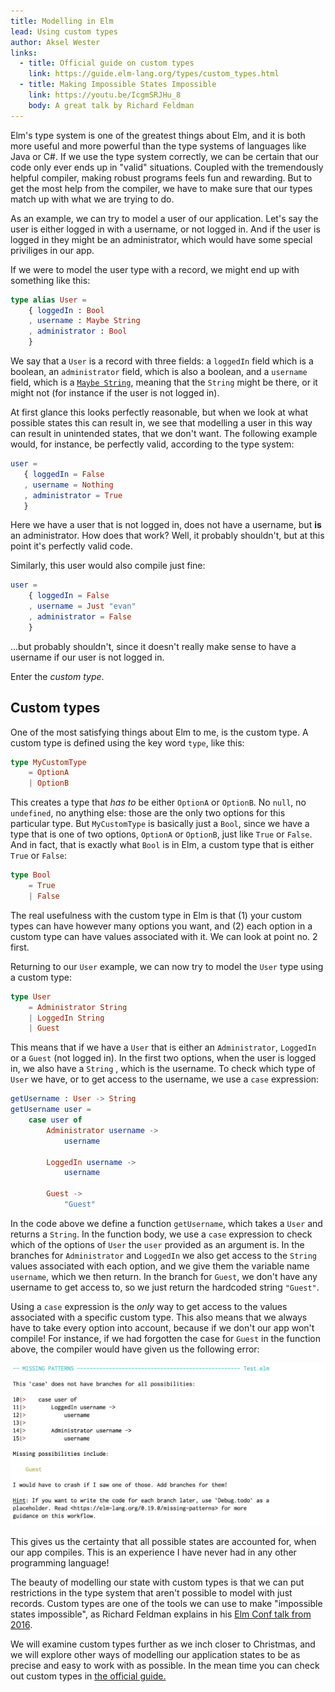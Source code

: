 ```yaml
---
title: Modelling in Elm
lead: Using custom types
author: Aksel Wester
links:
  - title: Official guide on custom types
    link: https://guide.elm-lang.org/types/custom_types.html
  - title: Making Impossible States Impossible
    link: https://youtu.be/IcgmSRJHu_8
    body: A great talk by Richard Feldman
---
```


Elm's type system is one of the greatest things about Elm, and it is both more useful and more powerful than the type systems of languages like Java or C#.
If we use the type system correctly, we can be certain that our code only ever ends up in "valid" situations.
Coupled with the tremendously helpful compiler, making robust programs feels fun and rewarding.
But to get the most help from the compiler, we have to make sure that our types
match up with what we are trying to do.

As an example, we can try to model a user of our application.
Let's say the user is either logged in with a username,
or not logged in.
And if the user is logged in they might be an administrator,
which would have some special priviliges in our app.

If we were to model the user type with a record, we might end up with something like this:

```elm
type alias User =
    { loggedIn : Bool
    , username : Maybe String
    , administrator : Bool
    }
```

We say that a `User` is a record with three fields:
a `loggedIn` field which is a boolean,
an `administrator` field, which is also a boolean,
and a `username` field, which is a [`Maybe String`](https://package.elm-lang.org/packages/elm/core/latest/Maybe),
meaning that the `String` might be there, or it might not (for instance if the user is not logged in).

At first glance this looks perfectly reasonable,
but when we look at what possible states this can result in, we see that modelling a user in this way
can result in unintended states, that we don't want.
The following example would, for instance, be perfectly valid, according to the type system:

```elm
user =
   { loggedIn = False
   , username = Nothing
   , administrator = True
   }
```

Here we have a user that is not logged in, does not have a username, but **is** an administrator.
How does that work?
Well, it probably shouldn't, but at this point it's perfectly valid code.

Similarly, this user would also compile just fine:

```elm
user =
    { loggedIn = False
    , username = Just "evan"
    , administrator = False
    }
```

...but probably shouldn't,
since it doesn't really make sense to have a username if our user is not logged in.

Enter the _custom type_.

## Custom types

One of the most satisfying things about Elm to me, is the custom type.
A custom type is defined using the key word `type`, like this:

```elm
type MyCustomType
    = OptionA
    | OptionB
```

This creates a type that _has to_ be either `OptionA` or `OptionB`.
No `null`, no `undefined`, no anything else: those are the only two options for this particular type.
But `MyCustomType` is basically just a `Bool`, since we have a type that is one of two options,
`OptionA` or `OptionB`, just like `True` or `False`.
And in fact, that is exactly what `Bool` is in Elm, a custom type that is either `True` or `False`:

```elm
type Bool
    = True
    | False
```

The real usefulness with the custom type in Elm is that (1) your custom types can have however many options you want,
and (2) each option in a custom type can have values associated with it.
We can look at point no. 2 first.

Returning to our `User` example, we can now try to model the `User` type using a custom type:

```elm
type User
    = Administrator String
    | LoggedIn String
    | Guest
```

This means that if we have a `User` that is either an `Administrator`, `LoggedIn` or a `Guest` (not logged in).
In the first two options, when the user is logged in,
we also have a `String` , which is the username.
To check which type of `User` we have, or to get access to the username, we use a `case` expression:

```elm
getUsername : User -> String
getUsername user =
    case user of
        Administrator username ->
            username

        LoggedIn username ->
            username

        Guest ->
            "Guest"
```

In the code above we define a function `getUsername`, which takes a `User` and returns a `String`.
In the function body, we use a `case` expression to check which of the options of `User` the `user`
provided as an argument is.
In the branches for `Administrator` and `LoggedIn` we also get access to the `String` values associated
with each option, and we give them the variable name `username`,
which we then return.
In the branch for `Guest`, we don't have any username to get access to,
so we just return the hardcoded string `"Guest"`.

Using a `case` expression is the _only_ way to get access to the values associated with a specific custom type.
This also means that we always have to take every option into account,
because if we don't our app won't compile!
For instance, if we had forgotten the case for `Guest` in the function above,
the compiler would have given us the following error:

![Compiler error – missing pattern](/static/custom-type-missing-pattern-error.png)

This gives us the certainty that all possible states are accounted for, when our app compiles.
This is an experience I have never had in any other programming language!

The beauty of modelling our state with custom types is that we can put restrictions in the type system that aren't possible to model with just records.
Custom types are one of the tools we can use to make "impossible states impossible",
as Richard Feldman explains in his [Elm Conf talk from 2016](https://youtu.be/IcgmSRJHu_8).

We will examine custom types further as we inch closer to Christmas,
and we will explore other ways of modelling our application states
to be as precise and easy to work with as possible.
In the mean time you can check out custom types in [the official guide.](https://guide.elm-lang.org/types/custom_types.html)
